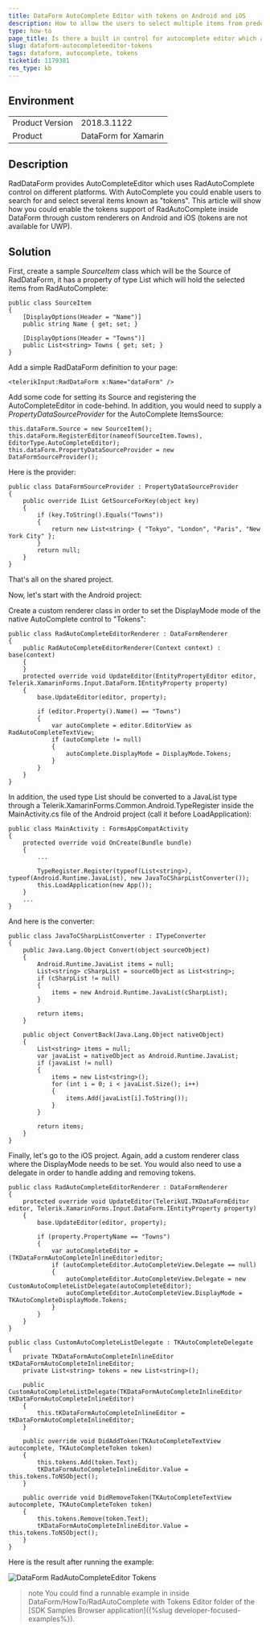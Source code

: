 ```yaml
---
title: DataForm AutoComplete Editor with tokens on Android and iOS
description: How to allow the users to select multiple items from predefined list in RadDataForm?
type: how-to
page_title: Is there a built in control for autocomplete editor which allows multiple selection?
slug: dataform-autocompleteeditor-tokens
tags: dataform, autocomplete, tokens
ticketid: 1179381
res_type: kb
---
```


## Environment
<table>
	<tr>
		<td>Product Version</td>
		<td>2018.3.1122</td>
	</tr>
	<tr>
		<td>Product</td>
		<td>DataForm for Xamarin</td>
	</tr>
</table>

## Description
RadDataForm provides AutoCompleteEditor which uses RadAutoComplete control on different platforms. With AutoComplete you could enable users to search for and select several items known as "tokens". This article will show how you could enable the tokens support of RadAutoComplete inside DataForm through custom renderers on Android and iOS (tokens are not available for UWP).

## Solution
First, create a sample *SourceItem* class which will be the Source of RadDataForm, it has a property of type List<string> which will hold the selected items from RadAutoComplete:

	public class SourceItem
	{
		[DisplayOptions(Header = "Name")]
		public string Name { get; set; }

		[DisplayOptions(Header = "Towns")]
		public List<string> Towns { get; set; }
	}
	
Add a simple RadDataForm definition to your page:

	<telerikInput:RadDataForm x:Name="dataForm" />
	
Add some code for setting its Source and registering the AutoCompleteEditor in code-behind. In addition, you would need to supply a *PropertyDataSourceProvider* for the AutoComplete ItemsSource:

	this.dataForm.Source = new SourceItem();
    this.dataForm.RegisterEditor(nameof(SourceItem.Towns), EditorType.AutoCompleteEditor);
    this.dataForm.PropertyDataSourceProvider = new DataFormSourceProvider();
	
Here is the provider:

	public class DataFormSourceProvider : PropertyDataSourceProvider
	{
		public override IList GetSourceForKey(object key)
		{
			if (key.ToString().Equals("Towns"))
			{
				return new List<string> { "Tokyo", "London", "Paris", "New York City" };
			}
			return null;
		}
	}
	
That's all on the shared project.

Now, let's start with the Android project:

Create a custom renderer class in order to set the DisplayMode mode of the native AutoComplete control to "Tokens":

	public class RadAutoCompleteEditorRenderer : DataFormRenderer
	{
		public RadAutoCompleteEditorRenderer(Context context) : base(context)
		{
		}
		protected override void UpdateEditor(EntityPropertyEditor editor, Telerik.XamarinForms.Input.DataForm.IEntityProperty property)
		{
			base.UpdateEditor(editor, property);

			if (editor.Property().Name() == "Towns")
			{
				var autoComplete = editor.EditorView as RadAutoCompleteTextView;
				if (autoComplete != null)
				{
					autoComplete.DisplayMode = DisplayMode.Tokens;
				}
			}
		}
	}
	
In addition, the used type List<string> should be converted to a JavaList type through a Telerik.XamarinForms.Common.Android.TypeRegister inside the MainActivity.cs file of the Android project (call it before LoadApplication):

	public class MainActivity : FormsAppCompatActivity
    {
        protected override void OnCreate(Bundle bundle)
        {
            ...

            TypeRegister.Register(typeof(List<string>), typeof(Android.Runtime.JavaList), new JavaToCSharpListConverter());
            this.LoadApplication(new App());
        }
		...
	}	

And here is the converter:

	public class JavaToCSharpListConverter : ITypeConverter
    {
        public Java.Lang.Object Convert(object sourceObject)
        {
            Android.Runtime.JavaList items = null;
            List<string> cSharpList = sourceObject as List<string>;
            if (cSharpList != null)
            {
                items = new Android.Runtime.JavaList(cSharpList);
            }

            return items;
        }

        public object ConvertBack(Java.Lang.Object nativeObject)
        {
            List<string> items = null;
            var javaList = nativeObject as Android.Runtime.JavaList;
            if (javaList != null)
            {
                items = new List<string>();
                for (int i = 0; i < javaList.Size(); i++)
                {
                    items.Add(javaList[i].ToString());
                }
            }

            return items;
        }
    }
	
Finally, let's go to the iOS project. Again, add a custom renderer class where the DisplayMode needs to be set. You would also need to use a delegate in order to handle adding and removing tokens.

	public class RadAutoCompleteEditorRenderer : DataFormRenderer
    {
        protected override void UpdateEditor(TelerikUI.TKDataFormEditor editor, Telerik.XamarinForms.Input.DataForm.IEntityProperty property)
        {
            base.UpdateEditor(editor, property);

            if (property.PropertyName == "Towns")
            {
                var autoCompleteEditor = (TKDataFormAutoCompleteInlineEditor)editor;
                if (autoCompleteEditor.AutoCompleteView.Delegate == null)
                {
                    autoCompleteEditor.AutoCompleteView.Delegate = new CustomAutoCompleteListDelegate(autoCompleteEditor);
                    autoCompleteEditor.AutoCompleteView.DisplayMode = TKAutoCompleteDisplayMode.Tokens;
                }
            }
        }
    }

    public class CustomAutoCompleteListDelegate : TKAutoCompleteDelegate
    {
        private TKDataFormAutoCompleteInlineEditor tKDataFormAutoCompleteInlineEditor;
        private List<string> tokens = new List<string>();

        public CustomAutoCompleteListDelegate(TKDataFormAutoCompleteInlineEditor tKDataFormAutoCompleteInlineEditor)
        {
            this.tKDataFormAutoCompleteInlineEditor = tKDataFormAutoCompleteInlineEditor;
        }

        public override void DidAddToken(TKAutoCompleteTextView autocomplete, TKAutoCompleteToken token)
        {
            this.tokens.Add(token.Text);
            tKDataFormAutoCompleteInlineEditor.Value = this.tokens.ToNSObject();
        }

        public override void DidRemoveToken(TKAutoCompleteTextView autocomplete, TKAutoCompleteToken token)
        {
            this.tokens.Remove(token.Text);
            tKDataFormAutoCompleteInlineEditor.Value = this.tokens.ToNSObject();
        }
    }	
	
Here is the result after running the example:

![DataForm RadAutoCompleteEditor Tokens](images/dataform-autocompleteeditor-tokens.png)

>note You could find a runnable example in inside DataForm/HowTo/RadAutoComplete with Tokens Editor folder of the [SDK Samples Browser application]({%slug developer-focused-examples%}).
